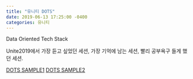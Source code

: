 ```yaml
---
title: "유니티 DOTS"
date: 2019-06-13 17:25:00 -0400
categories: 유니티
---
```


Data Oriented Tech Stack

Unite2019에서 가장 듣고 싶었던 세션, 가장 기억에 남는 세션, 빨리 공부욕구 들게 했던 세션.

[DOTS SAMPLE1](https://github.com/UnityTechnologies/AngryBots_ECS)
[DOTS SAMPLE2](https://github.com/Unity-Technologies/EntityComponentSystemSamples)
